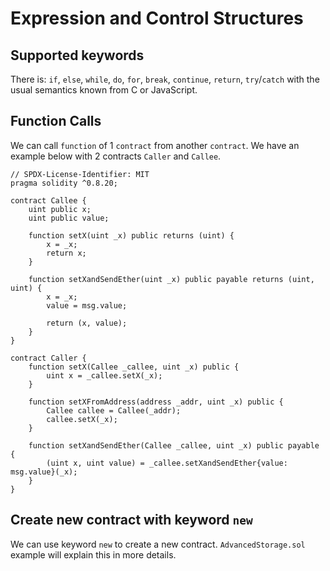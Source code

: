 # Expression and Control Structures

## Supported keywords
There is: `if`, `else`, `while`, `do`, `for`, `break`, `continue`, `return`, `try`/`catch` with the usual semantics known from C or JavaScript.

## Function Calls
We can call `function` of 1 `contract` from another `contract`. We have an example below with 2 contracts `Caller` and `Callee`.

```solidity
// SPDX-License-Identifier: MIT
pragma solidity ^0.8.20;

contract Callee {
    uint public x;
    uint public value;

    function setX(uint _x) public returns (uint) {
        x = _x;
        return x;
    }

    function setXandSendEther(uint _x) public payable returns (uint, uint) {
        x = _x;
        value = msg.value;

        return (x, value);
    }
}

contract Caller {
    function setX(Callee _callee, uint _x) public {
        uint x = _callee.setX(_x);
    }

    function setXFromAddress(address _addr, uint _x) public {
        Callee callee = Callee(_addr);
        callee.setX(_x);
    }

    function setXandSendEther(Callee _callee, uint _x) public payable {
        (uint x, uint value) = _callee.setXandSendEther{value: msg.value}(_x);
    }
}
```

## Create new contract with keyword `new`
We can use keyword `new` to create a new contract. `AdvancedStorage.sol` example will explain this in more details.